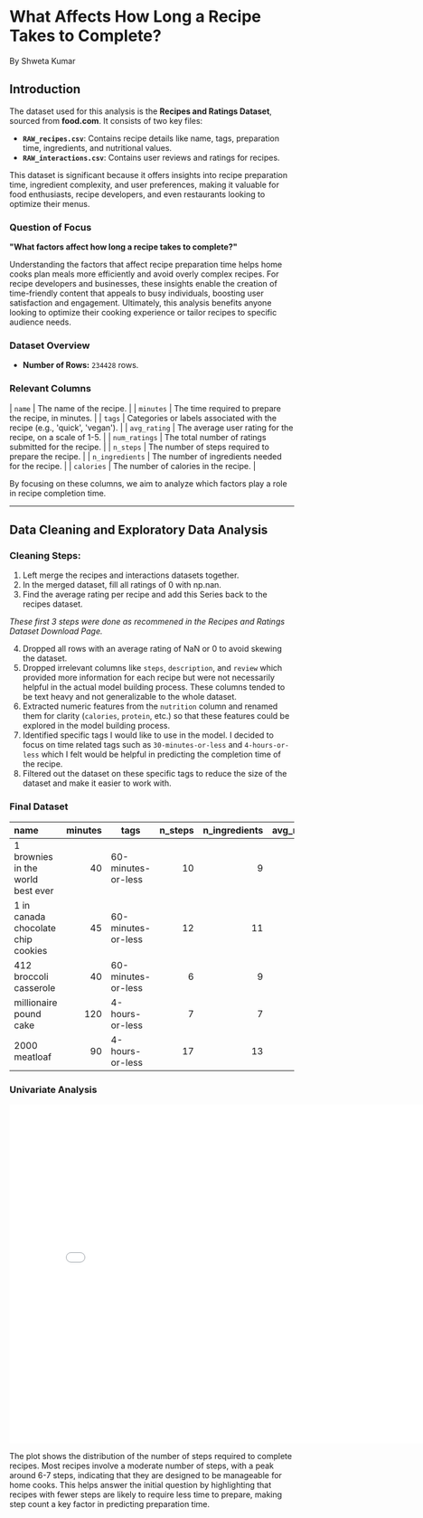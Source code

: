 # What Affects How Long a Recipe Takes to Complete?
By Shweta Kumar  

## Introduction

The dataset used for this analysis is the **Recipes and Ratings Dataset**, sourced from **food.com**. It consists of two key files:
- **`RAW_recipes.csv`**: Contains recipe details like name, tags, preparation time, ingredients, and nutritional values.
- **`RAW_interactions.csv`**: Contains user reviews and ratings for recipes.

This dataset is significant because it offers insights into recipe preparation time, ingredient complexity, and user preferences, making it valuable for food enthusiasts, recipe developers, and even restaurants looking to optimize their menus.

### Question of Focus
**"What factors affect how long a recipe takes to complete?"**

Understanding the factors that affect recipe preparation time helps home cooks plan meals more efficiently and avoid overly complex recipes. For recipe developers and businesses, these insights enable the creation of time-friendly content that appeals to busy individuals, boosting user satisfaction and engagement. Ultimately, this analysis benefits anyone looking to optimize their cooking experience or tailor recipes to specific audience needs.

### Dataset Overview
- **Number of Rows:** `234428` rows.

### Relevant Columns
| `name`            | The name of the recipe.                                                    |
| `minutes`         | The time required to prepare the recipe, in minutes.                       |
| `tags`            | Categories or labels associated with the recipe (e.g., 'quick', 'vegan').  |
| `avg_rating`      | The average user rating for the recipe, on a scale of 1-5.                 |
| `num_ratings`     | The total number of ratings submitted for the recipe.                      |
| `n_steps`         | The number of steps required to prepare the recipe.                        |
| `n_ingredients`   | The number of ingredients needed for the recipe.                           |
| `calories`        | The number of calories in the recipe.                                      |

By focusing on these columns, we aim to analyze which factors play a role in recipe completion time.

---

## Data Cleaning and Exploratory Data Analysis

### Cleaning Steps:
1. Left merge the recipes and interactions datasets together.
2. In the merged dataset, fill all ratings of 0 with np.nan.
3. Find the average rating per recipe and add this Series back to the recipes dataset.

*These first 3 steps were done as recommened in the Recipes and Ratings Dataset Download Page.*

4. Dropped all rows with an average rating of NaN or 0 to avoid skewing the dataset.
5. Dropped irrelevant columns like `steps`, `description`, and `review` which provided more information for each recipe but were not necessarily helpful in the actual model building process. These columns tended to be text heavy and not generalizable to the whole dataset.
6. Extracted numeric features from the `nutrition` column and renamed them for clarity (`calories`, `protein`, etc.) so that these features could be explored in the model building process.
7. Identified specific tags I would like to use in the model. I decided to focus on time related tags such as `30-minutes-or-less` and `4-hours-or-less` which I felt would be helpful in predicting the completion time of the recipe.
8. Filtered out the dataset on these specific tags to reduce the size of the dataset and make it easier to work with.

### Final Dataset
| name                                 |   minutes | tags               |   n_steps |   n_ingredients |   avg_rating |   num_ratings |   calories |   total_fat |   sugar |   sodium |   protein |   saturated_fat |   carbohydrates |
|:-------------------------------------|----------:|--------------------|----------:|----------------:|-------------:|--------------:|-----------:|------------:|--------:|---------:|----------:|----------------:|----------------:|
| 1 brownies in the world best ever    |        40 | 60-minutes-or-less |        10 |               9 |            4 |             1 |      138.4 |          10 |      50 |        3 |         3 |              19 |               6 |
| 1 in canada chocolate chip cookies   |        45 | 60-minutes-or-less |        12 |              11 |            5 |             1 |      595.1 |          46 |     211 |       22 |        13 |              51 |              26 |
| 412 broccoli casserole               |        40 | 60-minutes-or-less |         6 |               9 |            5 |             4 |      194.8 |          20 |       6 |       32 |        22 |              36 |               3 |
| millionaire pound cake               |       120 | 4-hours-or-less    |         7 |               7 |            5 |             1 |      878.3 |          63 |     326 |       13 |        20 |             123 |              39 |
| 2000 meatloaf                        |        90 | 4-hours-or-less    |        17 |              13 |            5 |             2 |      267   |          30 |      12 |       12 |        29 |              48 |               2 |


### Univariate Analysis
<iframe
  src="assets/uni_analysis.html"
  width="800"
  height="600"
  frameborder="0"
></iframe>

The plot shows the distribution of the number of steps required to complete recipes. Most recipes involve a moderate number of steps, with a peak around 6-7 steps, indicating that they are designed to be manageable for home cooks. This helps answer the initial question by highlighting that recipes with fewer steps are likely to require less time to prepare, making step count a key factor in predicting preparation time.





